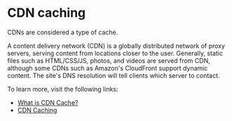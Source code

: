 # CDN caching

CDNs are considered a type of cache.

A content delivery network (CDN) is a globally distributed network of proxy servers, serving content from locations closer to the user. Generally, static files such as HTML/CSS/JS, photos, and videos are served from CDN, although some CDNs such as Amazon's CloudFront support dynamic content. The site's DNS resolution will tell clients which server to contact.

To learn more, visit the following links:

- [What is CDN Cache?](https://github.com/donnemartin/system-design-primer#CDN%20cache)
- [CDN Caching](https://github.com/donnemartin/system-design-primer#content-delivery-network)